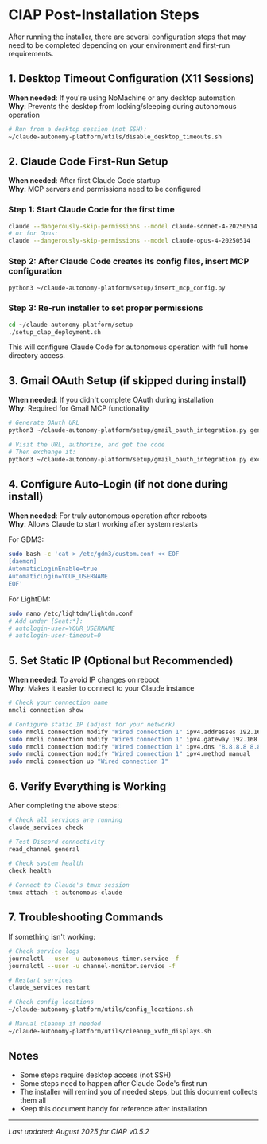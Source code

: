# ClAP Post-Installation Steps

After running the installer, there are several configuration steps that may need to be completed depending on your environment and first-run requirements.

## 1. Desktop Timeout Configuration (X11 Sessions)

**When needed**: If you're using NoMachine or any desktop automation  
**Why**: Prevents the desktop from locking/sleeping during autonomous operation

```bash
# Run from a desktop session (not SSH):
~/claude-autonomy-platform/utils/disable_desktop_timeouts.sh
```

## 2. Claude Code First-Run Setup

**When needed**: After first Claude Code startup  
**Why**: MCP servers and permissions need to be configured

### Step 1: Start Claude Code for the first time
```bash
claude --dangerously-skip-permissions --model claude-sonnet-4-20250514
# or for Opus:
claude --dangerously-skip-permissions --model claude-opus-4-20250514
```

### Step 2: After Claude Code creates its config files, insert MCP configuration
```bash
python3 ~/claude-autonomy-platform/setup/insert_mcp_config.py
```

### Step 3: Re-run installer to set proper permissions
```bash
cd ~/claude-autonomy-platform/setup
./setup_clap_deployment.sh
```

This will configure Claude Code for autonomous operation with full home directory access.

## 3. Gmail OAuth Setup (if skipped during install)

**When needed**: If you didn't complete OAuth during installation  
**Why**: Required for Gmail MCP functionality

```bash
# Generate OAuth URL
python3 ~/claude-autonomy-platform/setup/gmail_oauth_integration.py generate-url

# Visit the URL, authorize, and get the code
# Then exchange it:
python3 ~/claude-autonomy-platform/setup/gmail_oauth_integration.py exchange "YOUR_AUTH_CODE"
```

## 4. Configure Auto-Login (if not done during install)

**When needed**: For truly autonomous operation after reboots  
**Why**: Allows Claude to start working after system restarts

For GDM3:
```bash
sudo bash -c 'cat > /etc/gdm3/custom.conf << EOF
[daemon]
AutomaticLoginEnable=true
AutomaticLogin=YOUR_USERNAME
EOF'
```

For LightDM:
```bash
sudo nano /etc/lightdm/lightdm.conf
# Add under [Seat:*]:
# autologin-user=YOUR_USERNAME
# autologin-user-timeout=0
```

## 5. Set Static IP (Optional but Recommended)

**When needed**: To avoid IP changes on reboot  
**Why**: Makes it easier to connect to your Claude instance

```bash
# Check your connection name
nmcli connection show

# Configure static IP (adjust for your network)
sudo nmcli connection modify "Wired connection 1" ipv4.addresses 192.168.1.144/24
sudo nmcli connection modify "Wired connection 1" ipv4.gateway 192.168.1.1
sudo nmcli connection modify "Wired connection 1" ipv4.dns "8.8.8.8 8.8.4.4"
sudo nmcli connection modify "Wired connection 1" ipv4.method manual
sudo nmcli connection up "Wired connection 1"
```

## 6. Verify Everything is Working

After completing the above steps:

```bash
# Check all services are running
claude_services check

# Test Discord connectivity
read_channel general

# Check system health
check_health

# Connect to Claude's tmux session
tmux attach -t autonomous-claude
```

## 7. Troubleshooting Commands

If something isn't working:

```bash
# Check service logs
journalctl --user -u autonomous-timer.service -f
journalctl --user -u channel-monitor.service -f

# Restart services
claude_services restart

# Check config locations
~/claude-autonomy-platform/utils/config_locations.sh

# Manual cleanup if needed
~/claude-autonomy-platform/utils/cleanup_xvfb_displays.sh
```

## Notes

- Some steps require desktop access (not SSH)
- Some steps need to happen after Claude Code's first run
- The installer will remind you of needed steps, but this document collects them all
- Keep this document handy for reference after installation

---
*Last updated: August 2025 for ClAP v0.5.2*

